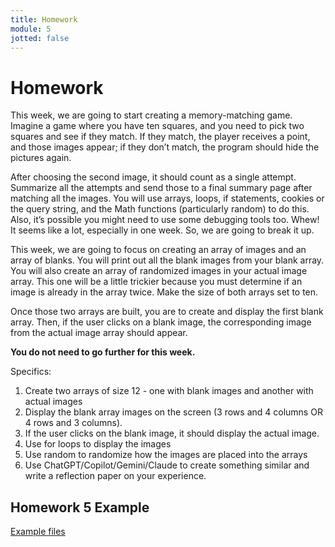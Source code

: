 ```yaml
---
title: Homework
module: 5
jotted: false
---
```


# Homework

This week, we are going to start creating a memory-matching game. Imagine a game where you have ten squares, and you need to pick two squares and see if they match. If they match, the player receives a point, and those images appear; if they don’t match, the program should hide the pictures again.

After choosing the second image, it should count as a single attempt. Summarize all the attempts and send those to a final summary page after matching all the images. You will use arrays, loops, if statements, cookies or the query string, and the Math functions (particularly random) to do this. Also, it’s possible you might need to use some debugging tools too. Whew! It seems like a lot, especially in one week. So, we are going to break it up.

This week, we are going to focus on creating an array of images and an array of blanks. You will print out all the blank images from your blank array. You will also create an array of randomized images in your actual image array. This one will be a little trickier because you must determine if an image is already in the array twice. Make the size of both arrays set to ten.

Once those two arrays are built, you are to create and display the first blank array. Then, if the user clicks on a blank image, the corresponding image from the actual image array should appear.  

**You do not need to go further for this week.**

Specifics:

1. Create two arrays of size 12 - one with blank images and another with actual images
2. Display the blank array images on the screen (3 rows and 4 columns OR 4 rows and 3 columns).
3. If the user clicks on the blank image, it should display the actual image.
4. Use for loops to display the images
5. Use random to randomize how the images are placed into the arrays
6. Use ChatGPT/Copilot/Gemini/Claude to create something similar and write a reflection paper on your experience.

## Homework 5 Example

[Example files](https://github.com/Montana-Media-Arts/441-WebTech-Spring2025-Examples/tree/master/Week%205)

